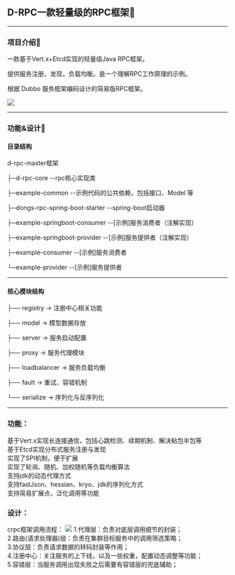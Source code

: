 ## D-RPC一款轻量级的RPC框架🎄

<hr/>

### 项目介绍🌸
一款基于Vert.x+Etcd实现的轻量级Java RPC框架。

提供服务注册，发现，负载均衡。是一个理解RPC工作原理的示例。

根据 Dubbo 服务框架编码设计的简易版RPC框架。

<img src="C:\Users\1\Desktop\RPC时序图.png"/>
<hr/>

### 功能&设计🚀
#### 目录结构

d-rpc-master框架

├─d-rpc-core	--rpc核心实现类

├─example-common	--示例代码的公共依赖，包括接口、Model 等

├─dongs-rpc-spring-boot-starter	--spring-boot启动器

├─example-springboot-consumer	--[示例]服务消费者（注解实现）

├─example-springboot-provider	--[示例]服务提供者（注解实现）

├─example-consumer	--[示例]服务消费者

└─example-provider	--[示例]服务提供者

<hr/>

#### 核心模块结构

├── registry                       -> 注册中心相关功能

├── model                          -> 模型数据存放

├── server                         -> 服务启动配置

├── proxy                          -> 服务代理模块

├── loadbalancer                   -> 服务负载均衡

├── fault                          -> 重试、容错机制

└── serialize                      -> 序列化与反序列化

<hr/>

### 功能：
基于Vert.x实现长连接通信，包括心跳检测、续期机制、解决粘包半包等<br/>
基于Etcd实现分布式服务注册与发现<br/>
实现了SPI机制，便于扩展<br/>
实现了轮询、随机、加权随机等负载均衡算法<br/>
支持jdk的动态代理方式<br/>
支持fastJson、hessian、kryo、jdk的序列化方式<br/>
支持简易扩展点，泛化调用等功能<br/>
### 设计：
crpc框架调用流程：
<img src="C:\Users\1\Desktop\RPC流程图.png"/>
1.代理层：负责对底层调用细节的封装；<br/>
2.路由(请求处理器)层：负责在集群目标服务中的调用筛选策略；<br/>
3.协议层：负责请求数据的转码封装等作用；<br/>
4.注册中心：关注服务的上下线，以及一些权重，配置动态调整等功能；<br/>
5.容错层：当服务调用出现失败之后需要有容错层的兜底辅助；<br/>
